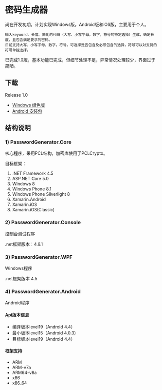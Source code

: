 # 密码生成器

尚在开发初期，计划实现Windows版，Android版和iOS版，主要用于个人。
```
输入keyword、长度、简化的代码（大写、小写字母，数字，符号的特定选择）生成，确定长度，且包含满足要求的密码。
目前支持大写、小写字母，数字，符号。可选择是否包含及必须包含的选择，符号可以对支持的符号单独选择。
```
已完成1.0版，基本功能已完成，但细节处理不足，异常情况处理较少，界面过于简陋。

## 下载

Release 1.0
* [Windows 绿色版](https://github.com/Tar-Palantir/PasswordGenerator/raw/master/Download/win/PasswordGenerator_1.0.zip)
* [Android 安装包](https://github.com/Tar-Palantir/PasswordGenerator/raw/master/Download/android/PasswordGenerator.Android-1.01.apk)

## 结构说明


### 1) PasswordGenerator.Core
核心程序，采用PCL结构，加密库使用了PCLCrypto。

目标框架：
1. .NET Framework 4.5
2. ASP.NET Core 5.0
3. Windows 8
4. Windows Phone 8.1
5. Windows Phone Silverlight 8
6. Xamarin.Android
7. Xamarin.iOS
8. Xamarin.iOS(Classic)
### 2) PasswordGenerator.Console
控制台测试程序

.net框架版本：4.6.1
### 3) PasswordGenerator.WPF
Windows程序

.net框架版本 4.5
### 4) PasswordGenerator.Android
Android程序

#### Api版本信息
* 编译版本level19（Android 4.4）  
* 最小版本level15（Android 4.0.3）  
* 目标版本level19（Android 4.4）

#### 框架支持
* ARM
* ARM-v7a
* ARM64-v8a
* x86
* x86_64




